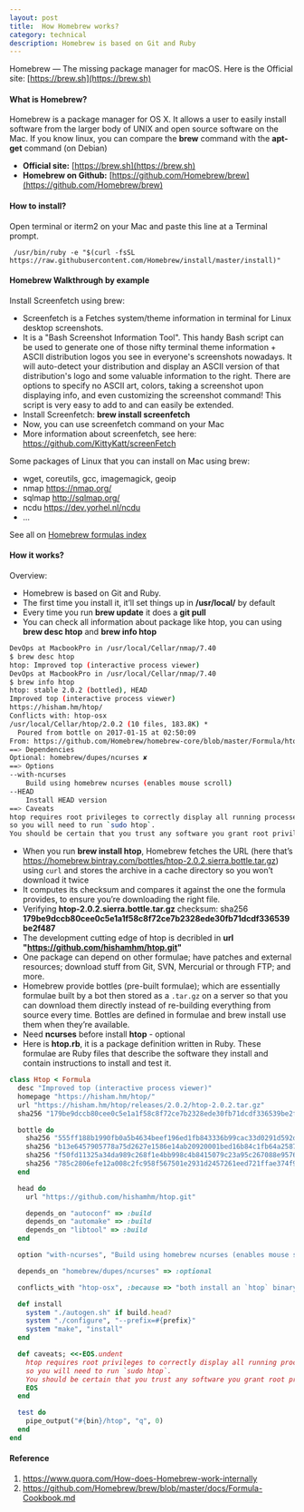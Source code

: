 ```yaml
---
layout: post
title:  How Homebrew works?
category: technical 
description: Homebrew is based on Git and Ruby 
---
```


Homebrew — The missing package manager for macOS. Here is the Official site: [https://brew.sh](https://brew.sh)

#### What is Homebrew?

Homebrew is a package manager for OS X. It allows a user to easily install software from the larger body of UNIX and open source software on the Mac. 
If you know linux, you can compare the **brew** command with the **apt-get** command (on Debian)

+ **Official site:** [https://brew.sh](https://brew.sh)
+ **Homebrew on Github:** [https://github.com/Homebrew/brew](https://github.com/Homebrew/brew)

#### How to install?

Open terminal or iterm2 on your Mac and paste this line at a Terminal prompt.

```shell
 /usr/bin/ruby -e "$(curl -fsSL https://raw.githubusercontent.com/Homebrew/install/master/install)"
```
<!--description-->

#### Homebrew Walkthrough by example

Install Screenfetch using brew:
+ Screenfetch is a Fetches system/theme information in terminal for Linux desktop screenshots.
+ It is a "Bash Screenshot Information Tool". This handy Bash script can be used to generate one of those nifty terminal theme information + ASCII distribution logos you see in everyone's screenshots nowadays. It will auto-detect your distribution and display an ASCII version of that distribution's logo and some valuable information to the right. There are options to specify no ASCII art, colors, taking a screenshot upon displaying info, and even customizing the screenshot command! This script is very easy to add to and can easily be extended.
+ Install Screenfetch: **brew install screenfetch**
+ Now, you can use screenfetch command on your Mac
+ More information about screenfetch, see here: https://github.com/KittyKatt/screenFetch

Some packages of Linux that you can install on Mac using brew:
+ wget, coreutils, gcc, imagemagick, geoip
+ nmap https://nmap.org/ 
+ sqlmap http://sqlmap.org/
+ ncdu https://dev.yorhel.nl/ncdu
+ ... 

See all on [Homebrew formulas index](http://brewformulas.org/)

#### How it works?

Overview:
+ Homebrew is based on Git and Ruby.
+ The first time you install it, it’ll set things up in **/usr/local/** by default
+ Every time you run **brew update** it does a **git pull**
+ You can check all information about package like htop, you can using **brew desc htop** and **brew info htop** 

```sh
DevOps at MacbookPro in /usr/local/Cellar/nmap/7.40
$ brew desc htop
htop: Improved top (interactive process viewer)
DevOps at MacbookPro in /usr/local/Cellar/nmap/7.40
$ brew info htop
htop: stable 2.0.2 (bottled), HEAD
Improved top (interactive process viewer)
https://hisham.hm/htop/
Conflicts with: htop-osx
/usr/local/Cellar/htop/2.0.2 (10 files, 183.8K) *
  Poured from bottle on 2017-01-15 at 02:50:09
From: https://github.com/Homebrew/homebrew-core/blob/master/Formula/htop.rb
==> Dependencies
Optional: homebrew/dupes/ncurses ✘
==> Options
--with-ncurses
	Build using homebrew ncurses (enables mouse scroll)
--HEAD
	Install HEAD version
==> Caveats
htop requires root privileges to correctly display all running processes,
so you will need to run `sudo htop`.
You should be certain that you trust any software you grant root privileges.
```

+ When you run **brew install htop**, Homebrew fetches the URL (here that’s https://homebrew.bintray.com/bottles/htop-2.0.2.sierra.bottle.tar.gz) using `curl` and stores the archive in a cache directory so you won’t download it twice
+ It computes its checksum and compares it against the one the formula provides, to ensure you’re downloading the right file.
+ Verifying **htop-2.0.2.sierra.bottle.tar.gz** checksum: sha256 **179be9dccb80cee0c5e1a1f58c8f72ce7b2328ede30fb71dcdf336539be2f487**
+ The development cutting edge of htop is decribled in **url "https://github.com/hishamhm/htop.git"**
+ One package can depend on other formulae; have patches and external resources; download stuff from Git, SVN, Mercurial or through FTP; and more.
+ Homebrew provide bottles (pre-built formulae); which are essentially formulae built by a bot then stored as a `.tar.gz` on a server so that you can download them directly instead of re-building everything from source every time. Bottles are defined in formulae and brew install use them when they’re available.
+ Need **ncurses** before install **htop** - optional
+ Here is **htop.rb**, it is a package definition written in Ruby. These formulae are Ruby files that describe the software they install and contain instructions to install and test it.

```ruby
class Htop < Formula
  desc "Improved top (interactive process viewer)"
  homepage "https://hisham.hm/htop/"
  url "https://hisham.hm/htop/releases/2.0.2/htop-2.0.2.tar.gz"
  sha256 "179be9dccb80cee0c5e1a1f58c8f72ce7b2328ede30fb71dcdf336539be2f487"

  bottle do
    sha256 "555ff188b1990fb0a5b4634beef196ed1fb843336b99cac33d0291d592d93233" => :sierra
    sha256 "b13e6457905778a75d2627e1586e14ab20920001bed16b84c1fb64a258715741" => :el_capitan
    sha256 "f50fd11325a34da989c268f1e4bb998c4b8415079c23a95c267088e9576bef3e" => :yosemite
    sha256 "785c2806efe12a008c2fc958f567501e2931d2457261eed721ffae374f989498" => :mavericks
  end

  head do
    url "https://github.com/hishamhm/htop.git"

    depends_on "autoconf" => :build
    depends_on "automake" => :build
    depends_on "libtool" => :build
  end

  option "with-ncurses", "Build using homebrew ncurses (enables mouse scroll)"

  depends_on "homebrew/dupes/ncurses" => :optional

  conflicts_with "htop-osx", :because => "both install an `htop` binary"

  def install
    system "./autogen.sh" if build.head?
    system "./configure", "--prefix=#{prefix}"
    system "make", "install"
  end

  def caveats; <<-EOS.undent
    htop requires root privileges to correctly display all running processes,
    so you will need to run `sudo htop`.
    You should be certain that you trust any software you grant root privileges.
    EOS
  end

  test do
    pipe_output("#{bin}/htop", "q", 0)
  end
end
```

#### Reference

1. https://www.quora.com/How-does-Homebrew-work-internally
2. https://github.com/Homebrew/brew/blob/master/docs/Formula-Cookbook.md